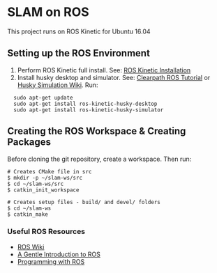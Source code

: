 # SLAM on ROS #

This project runs on ROS Kinetic for Ubuntu 16.04

## Setting up the ROS Environment ##
1. Perform ROS Kinetic full install. See: [ROS Kinetic Installation](http://wiki.ros.org/kinetic/Installation/Ubuntu)
2. Install husky desktop and simulator. See: [Clearpath ROS Tutorial](https://www.clearpathrobotics.com/assets/guides/ros/Drive%20a%20Husky.html) or [Husky Simulation Wiki](http://wiki.ros.org/husky_gazebo/Tutorials/Simulating%20Husky).
Run:
```
  sudo apt-get update
  sudo apt-get install ros-kinetic-husky-desktop
  sudo apt-get install ros-kinetic-husky-simulator
```

## Creating the ROS Workspace & Creating Packages ##
Before cloning the git repository, create a workspace. Then run:
```
# Creates CMake file in src
$ mkdir -p ~/slam-ws/src
$ cd ~/slam-ws/src
$ catkin_init_workspace

# Creates setup files - build/ and devel/ folders
$ cd ~/slam-ws
$ catkin_make
```

### Useful ROS Resources ###
- [ROS Wiki](http://wiki.ros.org)
- [A Gentle Introduction to ROS](https://cse.sc.edu/~jokane/agitr/agitr-letter.pdf)
- [Programming with ROS](http://marte.aslab.upm.es/redmine/files/dmsf/p_drone-testbed/170324115730_268_Quigley_-_Programming_Robots_with_ROS.pdf?fbclid=IwAR2iVBeZ9WQu1uG614YMamUZlxvd8nJoHbxW5BntgaEjgVI4MBOzqOCdYi8)
